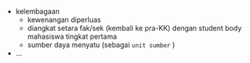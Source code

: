 - kelembagaan
	- kewenangan diperluas
	- diangkat setara fak/sek (kembali ke pra-KK) dengan student body mahasiswa tingkat pertama
	- sumber daya menyatu (sebagai `unit sumber` )
- ...